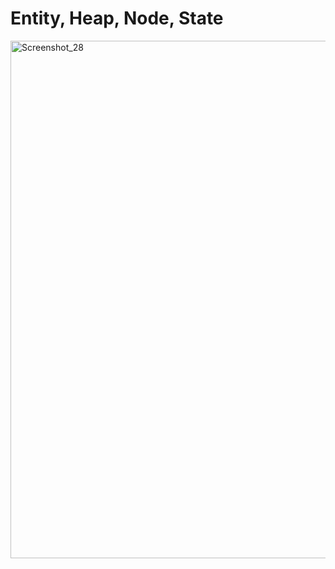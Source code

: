 # Entity, Heap, Node, State


<img width="828" alt="Screenshot_28" src="https://user-images.githubusercontent.com/796136/56358378-1c33b080-61e7-11e9-8d08-666937e86c52.png">

